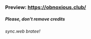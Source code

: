 ### Preview: https://obnoxious.club/
####
##### Please, don't remove credits
###### sync.web bratee!
